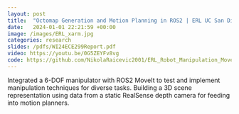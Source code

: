 ```yaml
---
layout: post
title:  "Octomap Generation and Motion Planning in ROS2 | ERL UC San Diego"
date:   2024-01-01 22:21:59 +00:00
image: /images/ERL_xarm.jpg
categories: research
slides: /pdfs/WI24ECE299Report.pdf
video: https://youtu.be/0G5ZEYFv8vg
code: https://github.com/NikolaRaicevic2001/ERL_Robot_Manipulation_Moveit
---
```

Integrated a 6-DOF manipulator with ROS2 MoveIt to test and implement manipulation techniques for diverse tasks. Building a 3D scene representation using data from a static RealSense depth camera for feeding into motion planners. 